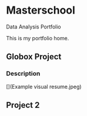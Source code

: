 # Masterschool
Data Analysis Portfolio

This is my portfolio home.

## Globox Project
### Description

[](Example visual resume.jpeg)

## Project 2
